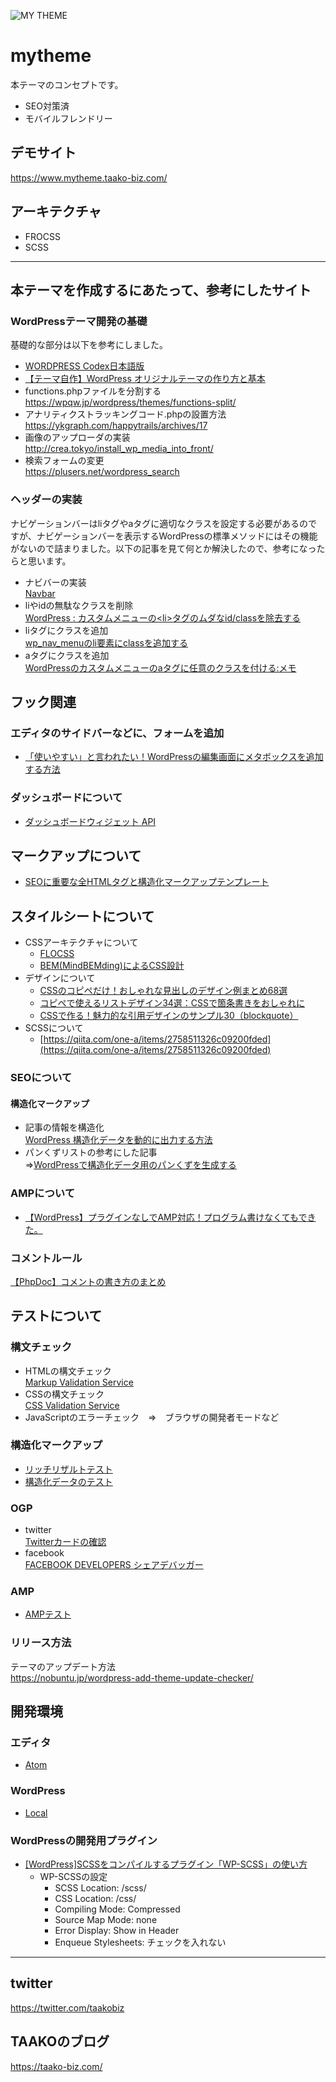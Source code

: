 ![MY THEME](https://user-images.githubusercontent.com/36348377/90158553-185b7280-ddca-11ea-827a-1b8d4d2f20dc.jpg)

# mytheme
本テーマのコンセプトです。
- SEO対策済
- モバイルフレンドリー

## デモサイト
https://www.mytheme.taako-biz.com/

## アーキテクチャ
- FROCSS
- SCSS

<hr>

## 本テーマを作成するにあたって、参考にしたサイト
### WordPressテーマ開発の基礎
基礎的な部分は以下を参考にしました。

- [WORDPRESS Codex日本語版](https://wpdocs.osdn.jp/Main_Page)
- [【テーマ自作】WordPress オリジナルテーマの作り方と基本](https://webst8.com/blog/wordpress-theme-howto-make/)
- functions.phpファイルを分割する<br>
  https://wpqw.jp/wordpress/themes/functions-split/
- アナリティクストラッキングコード.phpの設置方法<br>
  https://ykgraph.com/happytrails/archives/17
- 画像のアップローダの実装<br>
  http://crea.tokyo/install_wp_media_into_front/
- 検索フォームの変更<br>
  https://plusers.net/wordpress_search

### ヘッダーの実装
ナビゲーションバーはliタグやaタグに適切なクラスを設定する必要があるのですが、ナビゲーションバーを表示するWordPressの標準メソッドにはその機能がないので詰まりました。以下の記事を見て何とか解決したので、参考になったらと思います。

- ナビバーの実装<br>
  [Navbar](https://getbootstrap.jp/docs/4.2/components/navbar/)
- liやidの無駄なクラスを削除<br>
  [WordPress : カスタムメニューの\<li\>タグのムダなid/classを除去する](https://hacknote.jp/archives/36137/)
- liタグにクラスを追加<br>
  [wp_nav_menuのli要素にclassを追加する](https://nldot.info/add-class-to-the-li-element-of-the-wp_nav_menu/)
- aタグにクラスを追加<br>
  [WordPressのカスタムメニューのaタグに任意のクラスを付ける:メモ](https://webutubutu.com/webdesign/3692)

## フック関連
### エディタのサイドバーなどに、フォームを追加<br>
- [「使いやすい」と言われたい！WordPressの編集画面にメタボックスを追加する方法](https://www.webprofessional.jp/adding-meta-boxes-post-types-wordpress/)

### ダッシュボードについて
- [ダッシュボードウィジェット API](https://wpdocs.osdn.jp/%E3%83%80%E3%83%83%E3%82%B7%E3%83%A5%E3%83%9C%E3%83%BC%E3%83%89%E3%82%A6%E3%82%A3%E3%82%B8%E3%82%A7%E3%83%83%E3%83%88_API)

## マークアップについて
- [SEOに重要な全HTMLタグと構造化マークアップテンプレート](https://www.cloudeffects.com/seo/html-structured-markup)

## スタイルシートについて
- CSSアーキテクチャについて
  - [FLOCSS](https://github.com/hiloki/flocss)
  - [BEM(MindBEMding)によるCSS設計](https://github.com/manabuyasuda/styleguide/blob/master/how-to-bem.md)
- デザインについて
  - [CSSのコピペだけ！おしゃれな見出しのデザイン例まとめ68選](https://saruwakakun.com/html-css/reference/h-design)
  - [コピペで使えるリストデザイン34選：CSSで箇条書きをおしゃれに](https://saruwakakun.com/html-css/reference/ul-ol-li-design)
  - [CSSで作る！魅力的な引用デザインのサンプル30（blockquote）](https://saruwakakun.com/html-css/reference/blockquote)
- SCSSについて
  - [https://qiita.com/one-a/items/2758511326c09200fded](https://qiita.com/one-a/items/2758511326c09200fded)

### SEOについて
#### 構造化マークアップ
- 記事の情報を構造化<br>
  [WordPress 構造化データを動的に出力する方法](https://hirashimatakumi.com/blog/3192.html)
- パンくずリストの参考にした記事<br>
  ⇒[WordPressで構造化データ用のパンくずを生成する](https://gimmicklog.com/wordpress/810/)

### AMPについて
- [【WordPress】プラグインなしでAMP対応！プログラム書けなくてもできた。](https://gk2.jp/amppage-support-without-plug-in-i-could-do-it-without-writing-program/)

### コメントルール
[【PhpDoc】コメントの書き方のまとめ](https://blog.flavacube.com/2010/04/%E3%80%90phpdoc%E3%80%91%E3%82%B3%E3%83%A1%E3%83%B3%E3%83%88%E3%81%AE%E6%9B%B8%E3%81%8D%E6%96%B9%E3%81%AE%E3%81%BE%E3%81%A8%E3%82%81/)

## テストについて
### 構文チェック
- HTMLの構文チェック<br>[Markup Validation Service](http://validator.w3.org/)
- CSSの構文チェック<br>[CSS Validation Service](http://jigsaw.w3.org/css-validator/)
- JavaScriptのエラーチェック　⇒　ブラウザの開発者モードなど

### 構造化マークアップ
- [リッチリザルトテスト](https://search.google.com/test/rich-results)
- [構造化データのテスト](https://search.google.com/structured-data/testing-tool/u/0/)

### OGP
- twitter<br>
  [Twitterカードの確認](https://cards-dev.twitter.com/validator)
- facebook<br>
  [FACEBOOK DEVELOPERS シェアデバッガー](https://developers.facebook.com/tools/debug/)

### AMP
- [AMPテスト](https://search.google.com/test/amp?hl=ja)

### リリース方法
テーマのアップデート方法<br>
https://nobuntu.jp/wordpress-add-theme-update-checker/

## 開発環境
### エディタ
- [Atom](https://atom.io/)

### WordPress
- [Local](https://local.getflywheel.com/)

### WordPressの開発用プラグイン
- [[WordPress]SCSSをコンパイルするプラグイン「WP-SCSS」の使い方](https://qiita.com/super-mana-chan/items/42b207ad2e216ac6a638)
  - WP-SCSSの設定
    - SCSS Location: /scss/
    - CSS Location: /css/
    - Compiling Mode: Compressed
    - Source Map Mode: none
    - Error Display: Show in Header
    - Enqueue Stylesheets: チェックを入れない

<hr>

## twitter
https://twitter.com/taakobiz

## TAAKOのブログ
https://taako-biz.com/
